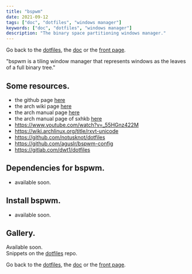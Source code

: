```yaml
---
title: "bspwm"
date: 2021-09-12
tags: ["doc", "dotfiles", "windows manager"]
keywords: ["doc", "dotfiles", "windows manager"]
description: "The binary space partitioning windows manager."
---
```

Go back to the [dotfiles](/public/doc/config/dotfiles), the [doc](/public/doc/config) or the [front page](/public).  

"bspwm is a tiling window manager that represents windows as the leaves of a full binary tree."

## Some resources.
- the github page [here](https://github.com/baskerville/bspwm)
- the arch wiki page [here](https://wiki.archlinux.org/title/bspwm)
- the arch manual page [here](https://man.archlinux.org/man/bspwm.1)
- the arch manual page of sxhkb [here](https://man.archlinux.org/man/sxhkd.1)
- https://www.youtube.com/watch?v=_55HGnz422M 
- https://wiki.archlinux.org/title/rxvt-unicode 
- https://github.com/notusknot/dotfiles 
- https://github.com/aguslr/bspwm-config 
- https://gitlab.com/dwt1/dotfiles 


## Dependencies for bspwm.
- available soon.

## Install bspwm.
- available soon.

## Gallery.
Available soon.  
Snippets on the [dotfiles](https://github.com/a2n-s/dotfiles#4-gallery-toc) repo.

Go back to the [dotfiles](/public/doc/config/dotfiles), the [doc](/public/doc/config) or the [front page](/public).  

[`spectrWM-baraction.sh`]: https://github.com/a2n-s/dotfiles/blob/main/scripts/spectrWM-baraction.sh
